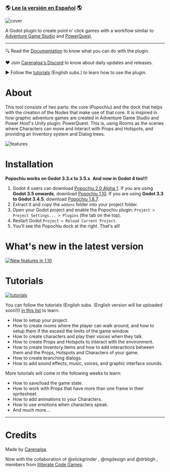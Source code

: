 ### 🌎 [Lee la versión en Español](./LEEME.md) 🌎

![cover](https://github.com/mapedorr/popochiu/wiki/images/popochiu_hero-en.png "Popochiu")

A Godot plugin to create point n' click games with a workflow similar to [Adventure Game Studio](https://www.adventuregamestudio.co.uk/) and [PowerQuest](https://powerhoof.itch.io/powerquest).

---

🔍 Read the [Documentation](https://github.com/mapedorr/popochiu/wiki) to know what you can do with the plugin.

❤️ Join [Carenalga's Discord](https://discord.gg/Frv8C9Ters) to know about daily updates and releases.

▶️ Follow the [tutorials](https://www.youtube.com/playlist?list=PLH0IOYEunrBDz6h4G3vujEmQUZs8vLjz8) (English subs.) to learn how to use the plugin.



# About

This tool consists of two parts: the core (Popochiu) and the dock that helps with the creation of the Nodes that make use of that core. It is inspired in how graphic adventure games are created in Adventure Game Studio and Power Hoof's Unity plugin: PowerQuest. This is, using Rooms as the scenes where Characters can move and interact with Props and Hotspots, and providing an Inventory system and Dialog trees.

![features](https://github.com/mapedorr/popochiu/wiki/images/popochiu_list_of_features-en.png "Features")



# Installation

**Popochiu works on Godot 3.3.x to 3.5.x**. **And now in Godot 4 too!!!**

1. Godot 4 users can download [Popochiu 2.0 Alpha 1](https://github.com/mapedorr/popochiu/releases/download/v2.0-alpha1/popochiu-v2.0-alpha1.zip). If you are using **Godot 3.5 onwards**, download [Popochiu 1.10](https://github.com/mapedorr/popochiu/releases/download/v1.10.0/popochiu-v1.10.0.zip). If you are using **Godot 3.3 to Godot 3.4.5**, download [Popochiu 1.8.7](https://github.com/mapedorr/popochiu/releases/download/v1.8.7/popochiu-v1.8.7.zip).
2. Extract it and copy the `addons` folder into your project folder.
3. Open your Godot project and enable the Popochiu plugin: `Project > Project Settings... > Plugins` (the tab on the top).
4. Restart Godot `Project > Reload Current Project`.
5. You'll see the Popochiu dock at the right. That's all!



# What's new in the latest version

[![New features in 1.10](https://github.com/mapedorr/popochiu/wiki/images/popochiu-v1.10_button-en.png)](https://youtu.be/4pmjqYwXWHU "New features in v1.10.0")



# Tutorials

[![tutorials](https://github.com/mapedorr/popochiu/wiki/images/popochiu_tutorials_button-en.png "Go to the tutorials")](https://www.youtube.com/playlist?list=PLH0IOYEunrBDz6h4G3vujEmQUZs8vLjz8)

You can follow the tutorials (English subs. (English version will be uploaded soon!)) [in this list](https://www.youtube.com/playlist?list=PLH0IOYEunrBDz6h4G3vujEmQUZs8vLjz8) to learn:

- How to setup your project.
- How to create rooms where the player can walk around, and how to setup them if the exceed the limits of the game window.
- How to create characters and play their voices when they talk.
- How to create Props and Hotspots to interact with the environment.
- How to create Inventory items and how to add interactions between them and the Props, Hotspots and Characters of your game.
- How to create branching dialogs.
- How to add sound effects, music, voices, and graphic interface sounds.

More tutorials will come in the following weeks to learn:

- How to save/load the game state.
- How to work with Props that have more than one frame in their spritesheet.
- How to add animations to your Characters.
- How to use emotions when characters speak.
- And much more...

---

# Credits

Made by [Carenalga](https://mapedorr.itch.io).

Now with the collaboration of @stickgrinder , @mgdesign and @drbbgh , members from [Illiterate Code Games](https://illiteratecodegames.itch.io).
